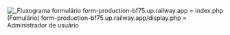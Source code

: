 ![_Fluxograma formulário](https://user-images.githubusercontent.com/99092931/224512289-bdbf0901-5700-4e9c-8dbb-384d925cf853.jpeg)
form-production-bf75.up.railway.app = index.php (Fomulário)
form-production-bf75.up.railway.app/display.php = Administrador de usuário

